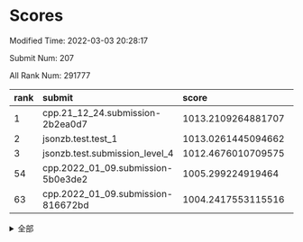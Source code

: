 # Scores

Modified Time: 2022-03-03 20:28:17

Submit Num: 207

All Rank Num: 291777

| rank |               submit               |       score        |       sigma        | pk_num |
| :--- | :--------------------------------- | :----------------- | :----------------- | :----- |
| 1    | cpp.21_12_24.submission-2b2ea0d7   | 1013.2109264881707 | 0.7679655470405696 | 5637   |
| 2    | jsonzb.test.test_1                 | 1013.0261445094662 | 0.8137810291901343 | 5643   |
| 3    | jsonzb.test.submission_level_4     | 1012.4676010709575 | 0.803466251464211  | 5638   |
| 54   | cpp.2022_01_09.submission-5b0e3de2 | 1005.299224919464  | 0.7261072891529671 | 5640   |
| 63   | cpp.2022_01_09.submission-816672bd | 1004.2417553115516 | 0.7260123272127099 | 5636   |


<details>
<summary>全部</summary>

| rank |                 submit                 |       score        |       sigma        | pk_num |
| :--- | :------------------------------------- | :----------------- | :----------------- | :----- |
| 1    | cpp.21_12_24.submission-2b2ea0d7       | 1013.2109264881707 | 0.7679655470405696 | 5637   |
| 2    | jsonzb.test.test_1                     | 1013.0261445094662 | 0.8137810291901343 | 5643   |
| 3    | jsonzb.test.submission_level_4         | 1012.4676010709575 | 0.803466251464211  | 5638   |
| 4    | gobigger.level_3.submission_level_3_42 | 1012.0739093372539 | 0.777565764880032  | 5637   |
| 5    | gobigger.level_3.submission_level_3_26 | 1011.211427279983  | 0.7747745186445067 | 5637   |
| 6    | gobigger.level_3.submission_level_3_11 | 1011.0603378587496 | 0.7659667566933341 | 5633   |
| 7    | gobigger.level_3.submission_level_3_19 | 1011.0602385543716 | 0.7545066070947779 | 5640   |
| 8    | gobigger.level_3.submission_level_3_31 | 1011.0541788508882 | 0.7647505675208688 | 5642   |
| 9    | gobigger.level_3.submission_level_3_35 | 1010.898899357726  | 0.7870761728757991 | 5637   |
| 10   | gobigger.level_3.submission_level_3_14 | 1010.8983095709401 | 0.7831637884604393 | 5642   |
| 11   | gobigger.level_3.submission_level_3_29 | 1010.8281864194091 | 0.7607126655280475 | 5637   |
| 12   | gobigger.level_3.submission_level_3_7  | 1010.7760122245459 | 0.7858725940552994 | 5635   |
| 13   | gobigger.level_3.submission_level_3_10 | 1010.7758094760784 | 0.7679361495155086 | 5639   |
| 14   | gobigger.level_3.submission_level_3_36 | 1010.764806414123  | 0.7756459886156777 | 5640   |
| 15   | gobigger.level_3.submission_level_3_5  | 1010.7257112419426 | 0.7807445973611892 | 5643   |
| 16   | gobigger.level_3.submission_level_3_43 | 1010.7038004721976 | 0.7819010639217618 | 5641   |
| 17   | gobigger.level_3.submission_level_3_6  | 1010.6436750947296 | 0.7567866034191912 | 5641   |
| 18   | gobigger.level_3.submission_level_3_0  | 1010.5981686492103 | 0.7660423194831103 | 5635   |
| 19   | gobigger.level_3.submission_level_3_47 | 1010.592359861727  | 0.7649464104336599 | 5642   |
| 20   | gobigger.level_3.submission_level_3_39 | 1010.5627144432528 | 0.7557787731859685 | 5641   |
| 21   | gobigger.level_3.submission_level_3_33 | 1010.4837802859843 | 0.7701274008851455 | 5641   |
| 22   | gobigger.level_3.submission_level_3_22 | 1010.4570017696302 | 0.7529258786809192 | 5639   |
| 23   | gobigger.level_3.submission_level_3_30 | 1010.4020412027127 | 0.7516539767124567 | 5637   |
| 24   | gobigger.level_3.submission_level_3_4  | 1010.3319798883294 | 0.7397338424217894 | 5634   |
| 25   | gobigger.level_3.submission_level_3_34 | 1010.3234756417475 | 0.7631349930812743 | 5642   |
| 26   | gobigger.level_3.submission_level_3_38 | 1010.3082087491944 | 0.7546947883679135 | 5642   |
| 27   | gobigger.level_3.submission_level_3_20 | 1010.2893639769115 | 0.779293841746881  | 5640   |
| 28   | gobigger.level_3.submission_level_3_13 | 1010.264609910435  | 0.7593273485075462 | 5629   |
| 29   | gobigger.level_3.submission_level_3_25 | 1010.2325124149436 | 0.7655291474041008 | 5639   |
| 30   | gobigger.level_3.submission_level_3_3  | 1010.1315627567119 | 0.7432735306820374 | 5639   |
| 31   | gobigger.level_3.submission_level_3_49 | 1010.0245915276785 | 0.7686314453172394 | 5638   |
| 32   | gobigger.level_3.submission_level_3_16 | 1009.915577398563  | 0.7578140310310587 | 5639   |
| 33   | gobigger.level_3.submission_level_3_23 | 1009.8880356524219 | 0.7476017321956744 | 5633   |
| 34   | gobigger.level_3.submission_level_3_45 | 1009.8523837243241 | 0.7575499728092167 | 5638   |
| 35   | gobigger.level_3.submission_level_3_48 | 1009.8133851428547 | 0.7559981721263853 | 5638   |
| 36   | gobigger.level_3.submission_level_3_1  | 1009.7915735526343 | 0.7651498656086531 | 5637   |
| 37   | gobigger.level_3.submission_level_3_27 | 1009.7517641954239 | 0.7509320249837246 | 5634   |
| 38   | gobigger.level_3.submission_level_3_40 | 1009.6647393669551 | 0.7860258304529653 | 5640   |
| 39   | gobigger.level_3.submission_level_3_2  | 1009.6596549554268 | 0.7744060681413839 | 5637   |
| 40   | gobigger.level_3.submission_level_3_21 | 1009.6292100521797 | 0.7663214359484278 | 5640   |
| 41   | gobigger.level_3.submission_level_3_32 | 1009.6174172566331 | 0.77026333621354   | 5642   |
| 42   | gobigger.level_3.submission_level_3_44 | 1009.5308959529264 | 0.7667192351836671 | 5641   |
| 43   | gobigger.level_3.submission_level_3_8  | 1009.5164583907305 | 0.7646942735970432 | 5634   |
| 44   | gobigger.level_3.submission_level_3_15 | 1009.4879043441434 | 0.7484618345259944 | 5633   |
| 45   | gobigger.level_3.submission_level_3_12 | 1009.4862559498057 | 0.7525601922907567 | 5635   |
| 46   | gobigger.level_3.submission_level_3_17 | 1009.4043978205394 | 0.7637490714535116 | 5640   |
| 47   | gobigger.level_3.submission_level_3_41 | 1009.4041311864344 | 0.7546558930263777 | 5636   |
| 48   | gobigger.level_3.submission_level_3_18 | 1009.2952276705566 | 0.7413062457565323 | 5639   |
| 49   | gobigger.level_3.submission_level_3_28 | 1009.2158273379013 | 0.7564362686541    | 5640   |
| 50   | gobigger.level_3.submission_level_3_46 | 1009.2132466695053 | 0.7573893134341327 | 5641   |
| 51   | gobigger.level_3.submission_level_3_9  | 1008.9485983778192 | 0.7591549064894783 | 5638   |
| 52   | gobigger.level_3.submission_level_3_37 | 1008.5613810978289 | 0.7634071435867079 | 5641   |
| 53   | gobigger.level_3.submission_level_3_24 | 1007.926349538622  | 0.7393880712905025 | 5634   |
| 54   | cpp.2022_01_09.submission-5b0e3de2     | 1005.299224919464  | 0.7261072891529671 | 5640   |
| 55   | gobigger.level_1.submission_level_1_6  | 1004.7656191541264 | 0.7257348628989602 | 5640   |
| 56   | gobigger.level_1.submission_level_1_4  | 1004.6928513381291 | 0.7091532699260558 | 5636   |
| 57   | gobigger.level_1.submission_level_1_21 | 1004.692776398122  | 0.7203676374832806 | 5641   |
| 58   | gobigger.level_1.submission_level_1_49 | 1004.591246802245  | 0.7319725104215731 | 5638   |
| 59   | gobigger.level_1.submission_level_1_31 | 1004.4568133388499 | 0.7338885751993532 | 5642   |
| 60   | gobigger.level_1.submission_level_1_3  | 1004.4447423125557 | 0.7146259332942063 | 5639   |
| 61   | gobigger.level_1.submission_level_1_24 | 1004.4058879262086 | 0.7232737520138237 | 5641   |
| 62   | gobigger.level_1.submission_level_1_12 | 1004.2495837127776 | 0.7260059004224403 | 5637   |
| 63   | cpp.2022_01_09.submission-816672bd     | 1004.2417553115516 | 0.7260123272127099 | 5636   |
| 64   | gobigger.level_1.submission_level_1_13 | 1004.149378838267  | 0.7214003424989275 | 5640   |
| 65   | gobigger.level_1.submission_level_1_16 | 1004.0152078898192 | 0.7290213037757756 | 5638   |
| 66   | gobigger.level_1.submission_level_1_11 | 1003.8897838917592 | 0.7246500383182085 | 5637   |
| 67   | gobigger.level_1.submission_level_1_41 | 1003.8436349102375 | 0.7202502307858822 | 5638   |
| 68   | gobigger.level_1.submission_level_1_26 | 1003.7266330605993 | 0.7237280415666114 | 5642   |
| 69   | gobigger.level_1.submission_level_1_40 | 1003.7134506927408 | 0.7218239291712337 | 5638   |
| 70   | gobigger.level_1.submission_level_1_25 | 1003.6523332205112 | 0.7131029020764718 | 5636   |
| 71   | gobigger.level_1.submission_level_1_47 | 1003.6444981116123 | 0.7253942577615602 | 5637   |
| 72   | gobigger.level_1.submission_level_1_23 | 1003.6196116898182 | 0.7138810376994802 | 5634   |
| 73   | gobigger.level_1.submission_level_1_18 | 1003.5746836968459 | 0.7264258775399124 | 5636   |
| 74   | gobigger.level_1.submission_level_1_38 | 1003.5682900150839 | 0.7169111040017404 | 5637   |
| 75   | gobigger.level_1.submission_level_1_20 | 1003.4847671381189 | 0.7132488402105011 | 5633   |
| 76   | gobigger.level_1.submission_level_1_28 | 1003.4816142388124 | 0.7149214506217525 | 5638   |
| 77   | gobigger.level_1.submission_level_1_22 | 1003.4359033971572 | 0.7130732008915239 | 5633   |
| 78   | gobigger.level_1.submission_level_1_33 | 1003.3332535881088 | 0.7256850679874862 | 5640   |
| 79   | gobigger.level_1.submission_level_1_17 | 1003.3286932138399 | 0.7188982335063971 | 5638   |
| 80   | gobigger.level_1.submission_level_1_7  | 1003.2643248293632 | 0.7229448115576634 | 5637   |
| 81   | gobigger.level_1.submission_level_1_42 | 1003.218021494836  | 0.7171085857212508 | 5639   |
| 82   | gobigger.level_1.submission_level_1_48 | 1003.1971921642476 | 0.708092775707254  | 5643   |
| 83   | gobigger.level_1.submission_level_1_34 | 1003.183307639658  | 0.7134223203262572 | 5635   |
| 84   | gobigger.level_1.submission_level_1_39 | 1003.1731333114002 | 0.726111850668236  | 5641   |
| 85   | gobigger.level_1.submission_level_1_36 | 1003.1542192568287 | 0.730887427804778  | 5635   |
| 86   | gobigger.level_1.submission_level_1_30 | 1003.064163264947  | 0.7170300119412547 | 5638   |
| 87   | gobigger.level_1.submission_level_1_44 | 1003.0375021427351 | 0.7229127725740266 | 5640   |
| 88   | gobigger.level_1.submission_level_1_35 | 1002.8812347025589 | 0.7083385485051552 | 5637   |
| 89   | gobigger.level_1.submission_level_1_8  | 1002.865979092144  | 0.716076610644279  | 5634   |
| 90   | gobigger.level_1.submission_level_1_37 | 1002.8453940386373 | 0.7222063882553045 | 5642   |
| 91   | gobigger.level_1.submission_level_1_27 | 1002.8395825134121 | 0.7213591001652243 | 5639   |
| 92   | gobigger.level_1.submission_level_1_32 | 1002.697387544258  | 0.7148633486990308 | 5631   |
| 93   | gobigger.level_1.submission_level_1_45 | 1002.687156262538  | 0.7176562909541059 | 5633   |
| 94   | gobigger.level_1.submission_level_1_0  | 1002.668416099337  | 0.7274487804052366 | 5636   |
| 95   | gobigger.level_1.submission_level_1_2  | 1002.4449038784531 | 0.7128807633604517 | 5635   |
| 96   | gobigger.level_1.submission_level_1_14 | 1002.4297719747756 | 0.7214186336651416 | 5634   |
| 97   | gobigger.level_1.submission_level_1_43 | 1002.4033587844405 | 0.7095118426376674 | 5640   |
| 98   | gobigger.level_1.submission_level_1_1  | 1002.3022681636952 | 0.7188233733860621 | 5639   |
| 99   | gobigger.level_1.submission_level_1_5  | 1002.2727918737812 | 0.7126072859551139 | 5633   |
| 100  | gobigger.level_1.submission_level_1_46 | 1002.1869104917134 | 0.7094664626443499 | 5640   |
| 101  | gobigger.level_1.submission_level_1_9  | 1002.1433251977029 | 0.7143892317483438 | 5638   |
| 102  | gobigger.level_1.submission_level_1_15 | 1002.1413999738863 | 0.7091715426812362 | 5641   |
| 103  | gobigger.level_1.submission_level_1_29 | 1002.1181934069443 | 0.7203659770673819 | 5642   |
| 104  | gobigger.level_1.submission_level_1_19 | 1002.0828242133634 | 0.7323207892444172 | 5637   |
| 105  | gobigger.level_1.submission_level_1_10 | 1002.0725967541846 | 0.7203243490771971 | 5640   |
| 106  | gobigger.random.submission_random_9    | 997.6725224278256  | 0.7130561410144578 | 5641   |
| 107  | gobigger.random.submission_random_43   | 997.6711449586884  | 0.7056381948480346 | 5638   |
| 108  | gobigger.random.submission_random_28   | 997.3688735506354  | 0.7179192135615473 | 5638   |
| 109  | gobigger.random.submission_random_27   | 996.968505939703   | 0.7076541382766862 | 5639   |
| 110  | gobigger.random.submission_random_17   | 996.818183137415   | 0.7116839125942876 | 5638   |
| 111  | gobigger.random.submission_random_35   | 996.8068921668124  | 0.7067678379151088 | 5639   |
| 112  | gobigger.random.submission_random_14   | 996.7382002387188  | 0.7060455052006861 | 5637   |
| 113  | gobigger.random.submission_random_19   | 996.6140497484939  | 0.7115331233128311 | 5641   |
| 114  | gobigger.random.submission_random_30   | 996.5545504547422  | 0.714145557943419  | 5640   |
| 115  | gobigger.random.submission_random_5    | 996.4823679169814  | 0.7203758474830636 | 5642   |
| 116  | gobigger.random.submission_random_41   | 996.4515702959981  | 0.7192288194326799 | 5638   |
| 117  | gobigger.random.submission_random_13   | 996.4283428631401  | 0.7145070362697628 | 5642   |
| 118  | gobigger.random.submission_random_38   | 996.4148479201317  | 0.7133856767675886 | 5639   |
| 119  | gobigger.random.submission_random_12   | 996.4080460632695  | 0.6992923697935992 | 5641   |
| 120  | gobigger.random.submission_random_26   | 996.392038417871   | 0.697625434895339  | 5638   |
| 121  | gobigger.random.submission_random_37   | 996.3475397200899  | 0.705353466889697  | 5642   |
| 122  | gobigger.random.submission_random_48   | 996.314860148791   | 0.7079751998138247 | 5642   |
| 123  | gobigger.random.submission_random_32   | 996.2441628603988  | 0.7165239490973887 | 5639   |
| 124  | gobigger.random.submission_random_40   | 996.1528170889171  | 0.7084579112193866 | 5637   |
| 125  | gobigger.random.submission_random_36   | 996.0394066180914  | 0.7233260764655933 | 5647   |
| 126  | gobigger.random.submission_random_8    | 996.0301210102572  | 0.7101719131009517 | 5638   |
| 127  | gobigger.random.submission_random_7    | 995.9181738387714  | 0.7188070792167205 | 5639   |
| 128  | gobigger.random.submission_random_31   | 995.9082171754785  | 0.7088787993816558 | 5640   |
| 129  | gobigger.random.submission_random_49   | 995.7052365472879  | 0.7174225797380916 | 5637   |
| 130  | gobigger.random.submission_random_4    | 995.6862944245319  | 0.7190288849916567 | 5643   |
| 131  | gobigger.random.submission_random_6    | 995.6272663769788  | 0.7069335784535555 | 5640   |
| 132  | gobigger.random.submission_random_42   | 995.6013232368651  | 0.7160929111308234 | 5639   |
| 133  | gobigger.random.submission_random_33   | 995.596170834312   | 0.6977033651146538 | 5636   |
| 134  | gobigger.random.submission_random_20   | 995.5880584642945  | 0.7167419570807483 | 5637   |
| 135  | gobigger.random.submission_random_15   | 995.5634766940403  | 0.7038579156323793 | 5639   |
| 136  | gobigger.random.submission_random_1    | 995.5329988135765  | 0.7164775999553111 | 5636   |
| 137  | gobigger.random.submission_random_22   | 995.518910199522   | 0.7385803966936908 | 5637   |
| 138  | gobigger.random.submission_random_46   | 995.506250635487   | 0.7061274453063421 | 5636   |
| 139  | gobigger.random.submission_random_10   | 995.496672018237   | 0.7052088354322145 | 5637   |
| 140  | gobigger.random.submission_random_21   | 995.389599618009   | 0.7095989314594919 | 5639   |
| 141  | gobigger.random.submission_random_34   | 995.3374656799065  | 0.7098126273877327 | 5638   |
| 142  | gobigger.random.submission_random_2    | 995.3156797520085  | 0.7177833732521184 | 5641   |
| 143  | gobigger.random.submission_random_3    | 995.2996600546107  | 0.7007518069672976 | 5636   |
| 144  | gobigger.random.submission_random_18   | 995.2227266342877  | 0.7176660042765054 | 5635   |
| 145  | gobigger.random.submission_random_39   | 995.1597971072399  | 0.734638049882581  | 5637   |
| 146  | gobigger.random.submission_random_25   | 995.1297153029623  | 0.7123890476839457 | 5641   |
| 147  | gobigger.random.submission_random_23   | 995.0826956238391  | 0.7020416337783028 | 5637   |
| 148  | gobigger.random.submission_random_11   | 995.0688611544648  | 0.7102261674503912 | 5637   |
| 149  | gobigger.random.submission_random_44   | 995.0655104722321  | 0.7156187206893768 | 5638   |
| 150  | gobigger.random.submission_random_16   | 995.0562061809037  | 0.7090240682499191 | 5637   |
| 151  | gobigger.random.submission_random_0    | 995.0317089142801  | 0.7127188117772036 | 5641   |
| 152  | gobigger.random.submission_random_45   | 995.0040438357782  | 0.7165272459335882 | 5644   |
| 153  | gobigger.random.submission_random_47   | 994.7494840113134  | 0.7195746348859545 | 5637   |
| 154  | gobigger.level_2.submission_level_2_45 | 994.743110719073   | 0.7187168198060256 | 5638   |
| 155  | gobigger.random.submission_random_29   | 994.7370879599741  | 0.7140380565167397 | 5637   |
| 156  | gobigger.random.submission_random_24   | 994.7090829941781  | 0.7299822429426497 | 5639   |
| 157  | gobigger.level_2.submission_level_2_0  | 993.6932776782922  | 0.7398421275705597 | 5641   |
| 158  | gobigger.level_2.submission_level_2_15 | 993.4223679233792  | 0.7322367923320426 | 5638   |
| 159  | gobigger.level_2.submission_level_2_28 | 993.3798832483169  | 0.7386067172254221 | 5640   |
| 160  | gobigger.level_2.submission_level_2_26 | 993.3439997193587  | 0.7472222272503479 | 5636   |
| 161  | gobigger.level_2.submission_level_2_19 | 993.3205261391718  | 0.7324045960529042 | 5643   |
| 162  | gobigger.level_2.submission_level_2_31 | 993.1937526916432  | 0.7322531043109848 | 5639   |
| 163  | gobigger.level_2.submission_level_2_17 | 993.0524381172366  | 0.7375982720206831 | 5633   |
| 164  | gobigger.level_2.submission_level_2_2  | 993.041541679243   | 0.7310934170003144 | 5638   |
| 165  | gobigger.level_2.submission_level_2_11 | 992.9674376282155  | 0.7309227877450568 | 5640   |
| 166  | gobigger.level_2.submission_level_2_18 | 992.8787172267506  | 0.7357356245066485 | 5634   |
| 167  | gobigger.level_2.submission_level_2_33 | 992.7827620103452  | 0.7409546948997606 | 5642   |
| 168  | gobigger.level_2.submission_level_2_37 | 992.6739627511807  | 0.7365069829222893 | 5642   |
| 169  | gobigger.level_2.submission_level_2_13 | 992.5849420605731  | 0.752983991287791  | 5633   |
| 170  | gobigger.level_2.submission_level_2_24 | 992.5742374572818  | 0.7371579273582292 | 5644   |
| 171  | gobigger.level_2.submission_level_2_38 | 992.5241729127725  | 0.7464736882114418 | 5638   |
| 172  | gobigger.level_2.submission_level_2_25 | 992.5082642123504  | 0.7514078754782353 | 5635   |
| 173  | gobigger.level_2.submission_level_2_29 | 992.4480063567926  | 0.7508452456425755 | 5638   |
| 174  | gobigger.level_2.submission_level_2_30 | 992.422885115223   | 0.7388403745430161 | 5637   |
| 175  | gobigger.level_2.submission_level_2_36 | 992.3430685643775  | 0.7325717502605934 | 5638   |
| 176  | gobigger.level_2.submission_level_2_16 | 992.3025923511947  | 0.7389435743989855 | 5643   |
| 177  | gobigger.level_2.submission_level_2_1  | 992.2873552413483  | 0.7467326946023435 | 5641   |
| 178  | gobigger.level_2.submission_level_2_3  | 992.237472651165   | 0.7594309350643599 | 5633   |
| 179  | gobigger.level_2.submission_level_2_4  | 992.037430200044   | 0.7452593459579172 | 5640   |
| 180  | gobigger.level_2.submission_level_2_35 | 991.9942412997094  | 0.7516677551690535 | 5638   |
| 181  | gobigger.level_2.submission_level_2_12 | 991.9511405974137  | 0.7296021982627774 | 5637   |
| 182  | gobigger.level_2.submission_level_2_14 | 991.9462314500203  | 0.7411529446605656 | 5636   |
| 183  | gobigger.level_2.submission_level_2_40 | 991.9421437099345  | 0.7487691657677998 | 5639   |
| 184  | gobigger.level_2.submission_level_2_27 | 991.9238409132398  | 0.730068860663433  | 5645   |
| 185  | gobigger.level_2.submission_level_2_21 | 991.8904854492688  | 0.7529391571850063 | 5637   |
| 186  | gobigger.level_2.submission_level_2_46 | 991.7550307236421  | 0.7554303559568256 | 5637   |
| 187  | gobigger.level_2.submission_level_2_44 | 991.7480976570492  | 0.7368870634412394 | 5636   |
| 188  | gobigger.level_2.submission_level_2_49 | 991.7444039118101  | 0.7578934176051171 | 5636   |
| 189  | gobigger.level_2.submission_level_2_41 | 991.7403079115647  | 0.7472847502693737 | 5638   |
| 190  | gobigger.level_2.submission_level_2_39 | 991.5254608108643  | 0.7514811772236496 | 5640   |
| 191  | gobigger.level_2.submission_level_2_23 | 991.3156127032838  | 0.7411696206589848 | 5635   |
| 192  | gobigger.level_2.submission_level_2_5  | 991.280755406175   | 0.7639381226209646 | 5639   |
| 193  | gobigger.level_2.submission_level_2_42 | 991.2801468566553  | 0.7772088115572223 | 5632   |
| 194  | gobigger.level_2.submission_level_2_7  | 991.0996525067766  | 0.7682397446525039 | 5637   |
| 195  | gobigger.level_2.submission_level_2_8  | 991.0653094952054  | 0.7546058261987116 | 5634   |
| 196  | gobigger.level_2.submission_level_2_34 | 991.0574387982796  | 0.7753572393137504 | 5637   |
| 197  | gobigger.level_2.submission_level_2_48 | 991.0114375419525  | 0.751404159034077  | 5638   |
| 198  | gobigger.level_2.submission_level_2_9  | 990.9242492537704  | 0.757630895287299  | 5629   |
| 199  | gobigger.level_2.submission_level_2_22 | 990.8280773968547  | 0.7680002951460274 | 5641   |
| 200  | gobigger.level_2.submission_level_2_32 | 990.8101822294406  | 0.7634861627655202 | 5638   |
| 201  | gobigger.level_2.submission_level_2_20 | 990.7794659468804  | 0.7636182423682936 | 5635   |
| 202  | gobigger.level_2.submission_level_2_6  | 990.2425649446868  | 0.7503948400696158 | 5632   |
| 203  | gobigger.level_2.submission_level_2_43 | 990.1140999951107  | 0.7767575243281841 | 5644   |
| 204  | gobigger.level_2.submission_level_2_47 | 989.9941611063487  | 0.779782640053172  | 5644   |
| 205  | gobigger.level_2.submission_level_2_10 | 989.7326462325083  | 0.7804987792813323 | 5637   |
| 206  | gobigger.none.submission_none_0        | 978.6868741908158  | 1.1936499963269822 | 5638   |
| 207  | gobigger.none.submission_none_1        | 976.2659021036065  | 1.509007866542672  | 5638   |

</details>